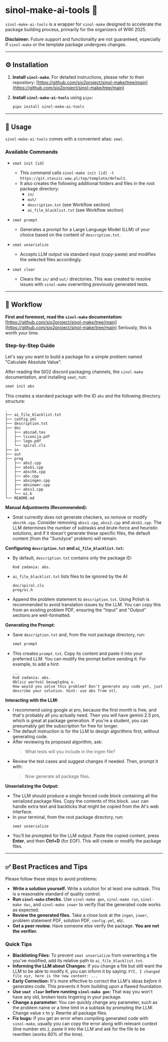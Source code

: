 # sinol-make-ai-tools 🤖

`sinol-make-ai-tools` is a wrapper for `sinol-make` designed to accelerate the package building process, primarily for the organizers of WWI 2025.

**Disclaimer:** Future support and functionality are not guaranteed, especially if `sinol-make` or the template package undergoes changes.

---

## ⚙️ Installation

1.  **Install `sinol-make`**. For detailed instructions, please refer to their repository:
    [https://github.com/sio2project/sinol-make/tree/main](https://github.com/sio2project/sinol-make/tree/main)

2.  **Install `sinol-make-ai-tools`** using `pipx`:
    ```bash
    pipx install sinol-make-ai-tools
    ```

---

## 🚀 Usage

`sinol-make-ai-tools` comes with a convenient alias: `smat`.

### Available Commands

* `smat init [id]`
    * This command calls `sinol-make init [id] -t https://git.staszic.waw.pl/top/template/default`.
    * It also creates the following additional folders and files in the root package directory:
        * `in/`
        * `out/`
        * `description.txt` (see Workflow section)
        * `ai_file_blacklist.txt` (see Workflow section)

* `smat prompt`
    * Generates a prompt for a Large Language Model (LLM) of your choice based on the content of `description.txt`.

* `smat unserialize`
    * Accepts LLM output via standard input (copy-paste) and modifies the selected files accordingly.

* `smat clear`
    * Clears the `in/` and `out/` directories. This was created to resolve issues with `sinol-make` overwriting previously generated tests.

---

## 📝 Workflow

**First and foremost, read the `sinol-make` documentation:**
[https://github.com/sio2project/sinol-make/tree/main](https://github.com/sio2project/sinol-make/tree/main)
Seriously, this is worth your time.

### Step-by-Step Guide

Let's say you want to build a package for a simple problem named "Calculate Absolute Value".

After reading the SIO2 discord packaging channels, the `sinol-make` documentation, and installing `smat`, run:
```bash
smat init abs
```
This creates a standard package with the ID `abs` and the following directory structure:
```
.
├── ai_file_blacklist.txt
├── config.yml
├── description.txt
├── doc
│   ├── abszad.tex
│   ├── licencja.pdf
│   ├── logo.pdf
│   └── spiral.cls
├── in
├── out
├── prog
│   ├── abs2.cpp
│   ├── absb1.cpp
│   ├── abschk.cpp
│   ├── abs.cpp
│   ├── absingen.cpp
│   ├── absinwer.cpp
│   ├── abss1.cpp
│   └── oi.h
└── README.md
```

**Manual Adjustments (Recommended):**
* Smat currently does not generate checkers, so remove or modify `abschk.cpp`. Consider removing `abss1.cpp`, `abss2.cpp` and `absb1.cpp`. The LLM determines the number of subtasks and brute-force and heuristic solutions, and if it doesn't generate these specific files, the default content (from the "Sumżyce" problem) will remain.

**Configuring `description.txt` and `ai_file_blacklist.txt`:**
* By default, `description.txt` contains only the package ID:
    ```
    Kod zadania: abs.
    ```
* `ai_file_blacklist.txt` lists files to be ignored by the AI:
    ```
    doc/spiral.cls
    prog/oi.h
    ```
* Append the problem statement to `description.txt`. Using Polish is recommended to avoid translation issues by the LLM. You can copy this from an existing problem PDF, ensuring the "Input" and "Output" sections are well-formatted.

**Generating the Prompt:**
* Save `description.txt` and, from the root package directory, run:
    ```bash
    smat prompt
    ```
* This creates `prompt.txt`. Copy its content and paste it into your preferred LLM. You can modify the prompt before sending it. For example, to add a hint:
    ```
    ...
    Kod zadania: abs.
    Oblicz wartość bezwględną x.
    How would you solve this problem? Don't generate any code yet, just describe your solution. Hint: use abs from stl.
    ```

**Interacting with the LLM:**
* I recommend using google ai pro, because the first month is free, and that's probably all you actually need. Then you will have gemini 2.5 pro, which is great at package generation. If you're a student, you can presumably get the subscription for free for longer.
* The default instruction is for the LLM to design algorithms first, without generating code.
* After reviewing its proposed algorithm, ask:
    > What tests will you include in the ingen file?
* Review the test cases and suggest changes if needed. Then, prompt it with:
    > Now generate all package files.

**Unserializing the Output:**
* The LLM should produce a single fenced code block containing all the serialized package files. Copy the contents of this block. `smat` can handle extra text and backticks that might be copied from the AI's web interface.
* In your terminal, from the root package directory, run:
    ```bash
    smat unserialize
    ```
* You'll be prompted for the LLM output. Paste the copied content, press **Enter**, and then **Ctrl+D** (for EOF). This will create or modify the package files.

---

## ✅ Best Practices and Tips

Please follow these steps to avoid problems:

* **Write a solution yourself.** Write a solution for at least one subtask. This is a reasonable standard of quality control.
* **Run `sinol-make` checks.** Use `sinol-make gen`, `sinol-make run`, `sinol-make doc`, and `sinol-make inwer` to verify that the generated code works as expected.
* **Review the generated files.** Take a close look at the `ingen`, `inwer`, problem statement PDF, solution PDF, `config.yml`, etc.
* **Get a peer review.** Have someone else verify the package. **You are not the verifier.**

### Quick Tips

* **Blacklisting Files:** To prevent `smat unserialize` from overwriting a file you've modified, add its relative path to `ai_file_blacklist.txt`.
* **Informing the LLM about Changes:** If you change a file but still want the LLM to be able to modify it, you can inform it by saying: `FYI, I changed file xyz, here is the new content: ...`
* **Early Correction:** It's more effective to correct the LLM's ideas *before* it generates code. This prevents it from building upon a flawed foundation.
* **Use `smat clear` before running `sinol-make gen`:** That way you won't have any old, broken tests lingering in your package.
* **Change a parameter:** You can quickly change any parameter, such as the problem name or a time limit in a subtask by prompting the LLM: Change value x to y. Rewrite all package files.
* **Fix bugs:** If you get an error when compiling generated code with `sinol-make`, usually you can copy the error along with relevant context (line number etc.), paste it into the LLM and ask for the file to be rewritten (works 80% of the time).